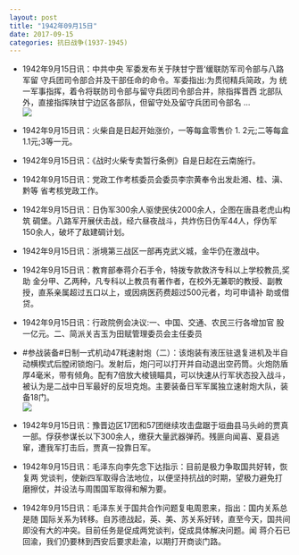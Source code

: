 ```yaml
---
layout: post
title: "1942年09月15日"
date: 2017-09-15
categories: 抗日战争(1937-1945)
---
```


<meta name="referrer" content="no-referrer" />

- 1942年9月15日讯：中共中央 军委发布关于陕甘宁晋‘缓联防军司令部与八路军留 守兵团司令部合并及干部任命的命令。军委指出:为贯彻精兵简政，为 统一军事指挥，着令将联防司令部与留守兵团司令部合并，除指挥晋西 北部队外，直接指挥陕甘宁边区各部队，但留守处及留守兵团司令部名  ... <br/><img src="https://wx2.sinaimg.cn/large/aca367d8ly1fjklgrdfxqj20c80cwjrj.jpg" />

- 1942年9月15日讯：火柴自是日起开始涨价，一等每盒零售价 1. 2元;二等每盒1.1元;3等一元。 

- 1942年9月15日讯：《战时火柴专卖暂行条例》自是日起在云南施行。 

- 1942年9月15日讯：党政工作考核委员会委员李宗黄奉令出发赴湘、桂、滇、黔等 省考核党政工作。 

- 1942年9月15日讯：日伪军300余人驱使民伕2000余人，企图在唐县老虎山构筑 碉堡。八路军开展伏击战，经六昼夜战斗，共炸伤日伪军44人，俘伪军 150余人，破坏了敌建碉计划。 

- 1942年9月15日讯：浙境第三战区一部再克武义城，金华仍在激战中。 

- 1942年9月15日讯：教育部奉蒋介石手令，特拨专款救济专科以上学校教员,奖助 金分甲、乙两种，凡专科以上教员有著作者，在校外无兼职的教授、副教 授，直系亲属超过五口以上，或因病医药费超过500元者，均可申请补 助或借贷。 

- 1942年9月15日讯：行政院例会决议:一、中国、交通、农民三行各增加官 股一亿元。二、简派关吉玉为田赋管理委员会主任委员 

- #参战装备#日制一式机动47粍速射炮（二）：该炮装有液压驻退复进机及半自动横楔式后膛闭锁炮闩。发射后，炮闩可以打开并自动退出空药筒。火炮防盾厚4毫米，带有倾角。配有7倍放大棱镜瞄具，可以快速从行军状态投入战斗，被认为是二战中日军最好的反坦克炮。主要装备日军军属独立速射炮大队，装备18门。 <br/><img src="https://wx1.sinaimg.cn/large/aca367d8ly1fjk0nm99f1j20dw0l4wjc.jpg" />

- 1942年9月15日讯：豫晋边区17团和57团继续攻击盘踞于垣曲县马头岭的贾真一部。俘获参谋长以下300余人，缴获大量武器弹药。残匪向闻喜、夏县逃窜，遭我军打击后，贾真一投靠日军。 

- 1942年9月15日讯：毛泽东向李先念下达指示：目前是极力争取国共好转，恢复两 党谈判，使新四军取得合法地位，以便坚持抗战的时期，望极力避免打 磨擦仗，并设法与周围国军取得和解为要。 

- 1942年9月15日讯：毛泽东关于国共合作问题复电周恩来，指出：国内关系总是随 国际关系为转移。自苏德战起，英、美、苏关系好转，直至今天，国共间 即没有大的冲突。目前任务是促成两党谈判，促成具体解决问题。闻 蒋介石已回渝，我们仍要林到西安后要求赴渝，以期打开商谈门路。 

